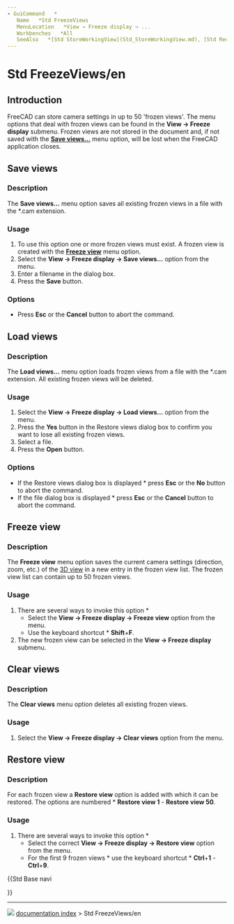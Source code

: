 ```yaml
---
- GuiCommand   *
   Name   *Std FreezeViews
   MenuLocation   *View → Freeze display → ...
   Workbenches   *All
   SeeAlso   *[Std StoreWorkingView](Std_StoreWorkingView.md), [Std RecallWorkingView](Std_RecallWorkingView.md), [Std ViewIvIssueCamPos](Std_ViewIvIssueCamPos.md)
---
```


# Std FreezeViews/en

## Introduction

FreeCAD can store camera settings in up to 50 \'frozen views\'. The menu options that deal with frozen views can be found in the **View → Freeze display** submenu. Frozen views are not stored in the document and, if not saved with the **[Save views\...](#Save_views.md)** menu option, will be lost when the FreeCAD application closes.

## Save views 

### Description

The **Save views\...** menu option saves all existing frozen views in a file with the \*.cam extension.

### Usage

1.  To use this option one or more frozen views must exist. A frozen view is created with the **[Freeze view](#Freeze_view.md)** menu option.
2.  Select the **View → Freeze display → Save views...** option from the menu.
3.  Enter a filename in the dialog box.
4.  Press the **Save** button.

### Options

-   Press **Esc** or the **Cancel** button to abort the command.

## Load views 

### Description 

The **Load views\...** menu option loads frozen views from a file with the \*.cam extension. All existing frozen views will be deleted.

### Usage 

1.  Select the **View → Freeze display → Load views...** option from the menu.
2.  Press the **Yes** button in the Restore views dialog box to confirm you want to lose all existing frozen views.
3.  Select a file.
4.  Press the **Open** button.

### Options 

-   If the Restore views dialog box is displayed   * press **Esc** or the **No** button to abort the command.
-   If the file dialog box is displayed   * press **Esc** or the **Cancel** button to abort the command.

## Freeze view 

### Description 

The **Freeze view** menu option saves the current camera settings (direction, zoom, etc.) of the [3D view](3D_view.md) in a new entry in the frozen view list. The frozen view list can contain up to 50 frozen views.

### Usage 

1.  There are several ways to invoke this option   *
    -   Select the **View → Freeze display → Freeze view** option from the menu.
    -   Use the keyboard shortcut   * **Shift**+**F**.
2.  The new frozen view can be selected in the **View → Freeze display** submenu.

## Clear views 

### Description 

The **Clear views** menu option deletes all existing frozen views.

### Usage 

1.  Select the **View → Freeze display → Clear views** option from the menu.

## Restore view 

### Description 

For each frozen view a **Restore view** option is added with which it can be restored. The options are numbered   * **Restore view 1** - **Restore view 50**.

### Usage 

1.  There are several ways to invoke this option   *
    -   Select the correct **View → Freeze display → Restore view** option from the menu.
    -   For the first 9 frozen views   * use the keyboard shortcut   * **Ctrl**+**1** - **Ctrl**+**9**.





{{Std Base navi

}}



---
![](images/Right_arrow.png) [documentation index](../README.md) > Std FreezeViews/en
